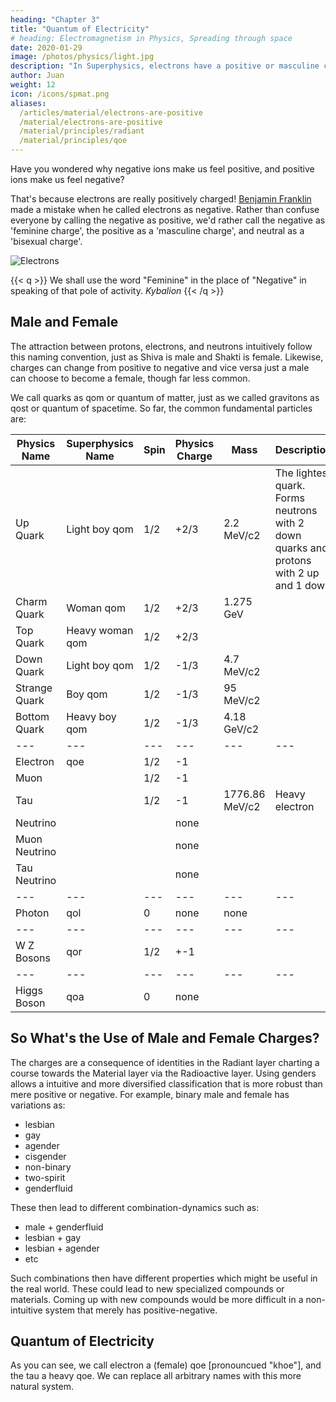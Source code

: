 ```yaml
---
heading: "Chapter 3"
title: "Quantum of Electricity"
# heading: Electromagnetism in Physics, Spreading through space
date: 2020-01-29
image: /photos/physics/light.jpg
description: "In Superphysics, electrons have a positive or masculine charge while protons have a negative or feminine charge. This is in line with the male Yang and the female Yin"
author: Juan
weight: 12
icon: /icons/spmat.png
aliases:
  /articles/material/electrons-are-positive
  /material/electrons-are-positive
  /material/principles/radiant
  /material/principles/qoe  
---
```




Have you wondered why negative ions make us feel positive, and positive ions make us feel negative? 

That's because electrons are really positively charged! [Benjamin Franklin](https://whyy.org/articles/does-our-confusing-electrical-nomenclature-start-with-ben-franklins-theory) made a mistake when he called electrons as negative. Rather than confuse everyone by calling the negative as positive, we'd rather call the negative as 'feminine charge', the positive as a 'masculine charge', and neutral as a 'bisexual charge'. 

![Electrons](https://sorasystem.sirv.com/screens/electron.png)


{{< q >}}
We shall use the word "Feminine" in the place of "Negative" in speaking of that pole of activity.
<cite>Kybalion</cite>
{{< /q >}}


## Male and Female

The attraction between protons, electrons, and neutrons intuitively follow this naming convention, just as Shiva is male and Shakti is female. Likewise, charges can change from positive to negative and vice versa just a male can choose to become a female, though far less common.

We call quarks as qom or quantum of matter, just as we called gravitons as qost or quantum of spacetime. So far, the common fundamental particles are:

| Physics Name | Superphysics Name | Spin | Physics Charge | Mass | Description |
| --- | --- | --- | --- | --- | --- |
| Up Quark | Light boy qom | 1/2 | +2/3 | 2.2 MeV/c2 | The lightest quark. <br>Forms neutrons with 2 down quarks and<br> protons with 2 up and 1 down |
| Charm Quark | Woman qom | 1/2 | +2/3 | 1.275 GeV |  |
| Top Quark | Heavy woman qom | 1/2 | +2/3 |  |  |
| Down Quark | Light boy qom | 1/2 | -1/3 | 4.7 MeV/c2 |  |
| Strange Quark | Boy qom | 1/2 | -1/3 | 95 MeV/c2 |  |
| Bottom Quark | Heavy boy qom | 1/2 | -1/3 | 4.18 GeV/c2 |  |
| --- | --- | --- | --- | --- | --- |
| Electron | qoe | 1/2 | -1 |  |  |
| Muon | | 1/2 | -1 |  | |
| Tau | | 1/2 | -1 | 1776.86 MeV/c2 | Heavy electron |
| Neutrino | |  | none |  |  |
| Muon Neutrino | |  | none |  |  |
| Tau Neutrino | |  | none |  |  |
| --- | --- | --- | --- | --- | --- |
| Photon | qol | 0 | none | none |  |
| --- | --- | --- | --- | --- | --- |
| W Z Bosons | qor | 1/2 | +-1 | |  |
| --- | --- | --- | --- | --- | --- |
| Higgs Boson | qoa | 0 | none |  |  |


## So What's the Use of Male and Female Charges? 

The charges are a consequence of identities in the Radiant layer charting a course towards the Material layer via the Radioactive layer. Using genders allows a intuitive and more diversified classification that is more robust than mere positive or negative. For example, binary male and female has variations as:

- lesbian
- gay
- agender
- cisgender
- non-binary
- two-spirit
- genderfluid    

These then lead to different combination-dynamics such as:

- male + genderfluid
- lesbian + gay
- lesbian + agender
- etc

Such combinations then have different properties which might be useful in the real world. These could lead to new specialized compounds or materials. Coming up with new compounds would be more difficult in a non-intuitive system that merely has positive-negative. 


## Quantum of Electricity 

As you can see, we call electron a (female) qoe [pronouncued "khoe"], and the tau a heavy qoe. We can replace all arbitrary names with this more natural system.
